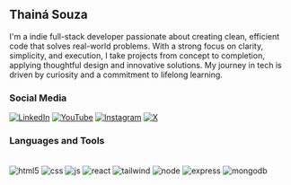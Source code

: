 ## Thainá Souza

I'm a indie full-stack developer passionate about creating clean, efficient code that solves real-world problems. With a strong focus on clarity, simplicity, and execution, I take projects from concept to completion, applying thoughtful design and innovative solutions. My journey in tech is driven by curiosity and a commitment to lifelong learning.

### Social Media

[![LinkedIn](https://img.shields.io/badge/LinkedIn-0077B5?style=for-the-badge&logo=linkedin&logoColor=white)](www.linkedin.com/in/mfthaina)
[![YouTube](https://img.shields.io/badge/YouTube-FF0000?style=for-the-badge&logo=youtube&logoColor=white)](https://www.youtube.com/@mfthaina)
[![Instagram](https://img.shields.io/badge/Instagram-E4405F?style=for-the-badge&logo=instagram&logoColor=white)](https://instagram.com/mfthaina)
[![X](https://img.shields.io/badge/Twitter-1DA1F2?style=for-the-badge&logo=twitter&logoColor=white)](https://x.com/mfthaina)

### Languages and Tools

<div style="display: inline_block"><br/>
    <img align="center" alt="html5" src="https://img.shields.io/badge/HTML5-E34F26?style=for-the-badge&logo=html5&logoColor=white">
    <img align="center" alt="css" src="https://img.shields.io/badge/CSS3-1572B6?style=for-the-badge&logo=css3&logoColor=white">
    <img align="center" alt="js" src="https://img.shields.io/badge/JavaScript-F7DF1E?style=for-the-badge&logo=javascript&logoColor=black">
    <img align="center" alt="react" src="https://img.shields.io/badge/React-20232A?style=for-the-badge&logo=react&logoColor=61DAFB">
    <img align="center" alt= "tailwind" src="https://img.shields.io/badge/Tailwind_CSS-38B2AC?style=for-the-badge&logo=tailwind-css&logoColor=white">
    <img align="center" alt="node" src="https://img.shields.io/badge/Node.js-43853D?style=for-the-badge&logo=node.js&logoColor=white">
    <img align="center" alt="express" src="https://img.shields.io/badge/Express.js-404D59?style=for-the-badge">
    <img align="center" alt= "mongodb" src="https://img.shields.io/badge/MongoDB-4EA94B?style=for-the-badge&logo=mongodb&logoColor=white">
</div>
